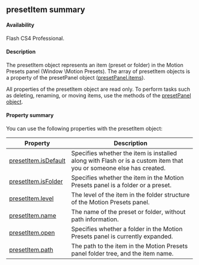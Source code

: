 ## presetItem summary

#### Availability

Flash CS4 Professional.

#### Description

The presetItem object represents an item (preset or folder) in the Motion Presets panel (Window \Motion Presets). The array of presetItem objects is a property of the presetPanel object ([presetPanel.items](#_bookmark791)).
>
All properties of the presetItem object are read only. To perform tasks such as deleting, renaming, or moving items, use the methods of the [presetPanel object](#_bookmark779).

#### Property summary

You can use the following properties with the presetItem object:

| **Property**                                  | **Description**                                                                                                    |
|-----------------------------------------------|--------------------------------------------------------------------------------------------------------------------|
| [presetItem.isDefault](#presetItem.isDefault) | Specifies whether the item is installed along with Flash or is a custom item that you or someone else has created. |
| [presetItem.isFolder](#_bookmark773)          | Specifies whether the item in the Motion Presets panel is a folder or a preset.                                    |
| [presetItem.level](#_bookmark774)             | The level of the item in the folder structure of the Motion Presets panel.                                         |
| [presetItem.name](#_bookmark775)              | The name of the preset or folder, without path information.                                                        |
| [presetItem.open](#_bookmark776)              | Specifies whether a folder in the Motion Presets panel is currently expanded.                                      |
| [presetItem.path](#_bookmark777)              | The path to the item in the Motion Presets panel folder tree, and the item name.                                   |

<span id="presetItem.isDefault" class="anchor"></span>

